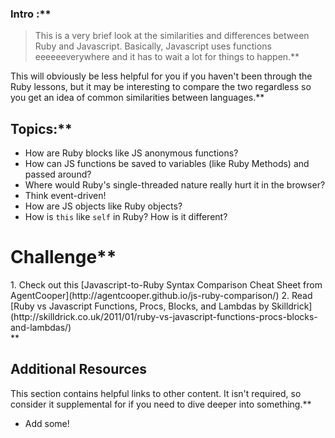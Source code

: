 ### Intro :**



>This is a very brief look at the similarities and differences between Ruby and Javascript.  Basically, Javascript uses functions eeeeeeverywhere and it has to wait a lot for things to happen.**


This will obviously be less helpful for you if you haven't been through the Ruby lessons, but it may be interesting to compare the two regardless so you get an idea of common similarities between languages.**


## Topics:**


* How are Ruby blocks like JS anonymous functions?
* How can JS functions be saved to variables (like Ruby Methods) and passed around?
* Where would Ruby's single-threaded nature really hurt it in the browser?
* Think event-driven!
* How are JS objects like Ruby objects?
* How is `this` like `self` in Ruby?  How is it different?
# Challenge**


<div class="lesson-content__panel" markdown="1">
1. Check out this [Javascript-to-Ruby Syntax Comparison Cheat Sheet from AgentCooper](http://agentcooper.github.io/js-ruby-comparison/)
2. Read [Ruby vs Javascript Functions, Procs, Blocks, and Lambdas by Skilldrick](http://skilldrick.co.uk/2011/01/ruby-vs-javascript-functions-procs-blocks-and-lambdas/)
</div>**


## Additional Resources
This section contains helpful links to other content. It isn't required, so consider it supplemental for if you need to dive deeper into something.**


* Add some!

